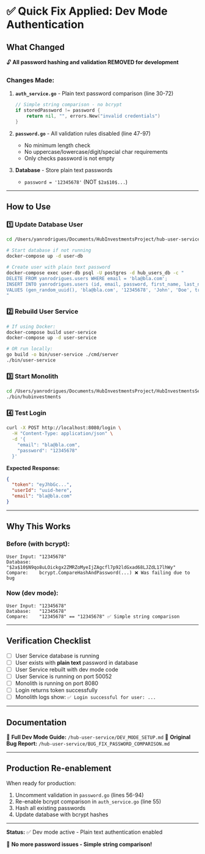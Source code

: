 # ✅ Quick Fix Applied: Dev Mode Authentication

## What Changed

🔓 **All password hashing and validation REMOVED for development**

### Changes Made:

1. **`auth_service.go`** - Plain text password comparison (line 30-72)
   ```go
   // Simple string comparison - no bcrypt
   if storedPassword != password {
       return nil, "", errors.New("invalid credentials")
   }
   ```

2. **`password.go`** - All validation rules disabled (line 47-97)
   - No minimum length check
   - No uppercase/lowercase/digit/special char requirements
   - Only checks password is not empty

3. **Database** - Store plain text passwords
   - `password = '12345678'` (NOT `$2a$10$...`)

---

## How to Use

### 1️⃣ Update Database User

```bash
cd /Users/yanrodrigues/Documents/HubInvestmentsProject/hub-user-service

# Start database if not running
docker-compose up -d user-db

# Create user with plain text password
docker-compose exec user-db psql -U postgres -d hub_users_db -c "
DELETE FROM yanrodrigues.users WHERE email = 'bla@bla.com';
INSERT INTO yanrodrigues.users (id, email, password, first_name, last_name, is_active, email_verified, created_at, updated_at, failed_login_attempts)
VALUES (gen_random_uuid(), 'bla@bla.com', '12345678', 'John', 'Doe', true, false, CURRENT_TIMESTAMP, CURRENT_TIMESTAMP, 0);
"
```

### 2️⃣ Rebuild User Service

```bash
# If using Docker:
docker-compose build user-service
docker-compose up -d user-service

# OR run locally:
go build -o bin/user-service ./cmd/server
./bin/user-service
```

### 3️⃣ Start Monolith

```bash
cd /Users/yanrodrigues/Documents/HubInvestmentsProject/HubInvestmentsServer
./bin/hubinvestments
```

### 4️⃣ Test Login

```bash
curl -X POST http://localhost:8080/login \
  -H "Content-Type: application/json" \
  -d '{
    "email": "bla@bla.com",
    "password": "12345678"
  }'
```

**Expected Response:**
```json
{
  "token": "eyJhbGc...",
  "userId": "uuid-here",
  "email": "bla@bla.com"
}
```

---

## Why This Works

### Before (with bcrypt):
```
User Input: "12345678"
Database:   "$2a$10$N9qo8uLOickgx2ZMRZoMyeIjZAgcfl7p92ldGxad68LJZdL17lhWy"
Compare:    bcrypt.CompareHashAndPassword(...) ❌ Was failing due to bug
```

### Now (dev mode):
```
User Input: "12345678"
Database:   "12345678"
Compare:    "12345678" == "12345678" ✅ Simple string comparison
```

---

## Verification Checklist

- [ ] User Service database is running
- [ ] User exists with **plain text** password in database
- [ ] User Service rebuilt with dev mode code
- [ ] User Service is running on port 50052
- [ ] Monolith is running on port 8080
- [ ] Login returns token successfully
- [ ] Monolith logs show: `✅ Login successful for user: ...`

---

## Documentation

📖 **Full Dev Mode Guide:** `/hub-user-service/DEV_MODE_SETUP.md`
📖 **Original Bug Report:** `/hub-user-service/BUG_FIX_PASSWORD_COMPARISON.md`

---

## Production Re-enablement

When ready for production:

1. Uncomment validation in `password.go` (lines 56-94)
2. Re-enable bcrypt comparison in `auth_service.go` (line 55)
3. Hash all existing passwords
4. Update database with bcrypt hashes

---

**Status:** ✅ Dev mode active - Plain text authentication enabled

🚀 **No more password issues - Simple string comparison!**
